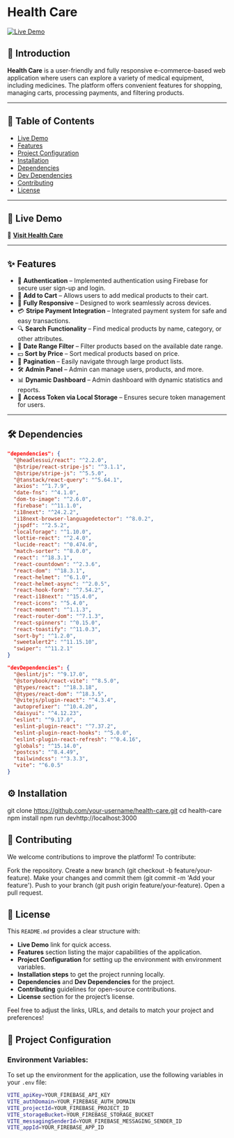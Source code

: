 # Health Care

[![Live Demo](https://img.shields.io/badge/Live-Demo-brightgreen)](https://health-care-f14b8.firebaseapp.com)

## 📌 Introduction

**Health Care** is a user-friendly and fully responsive e-commerce-based web application where users can explore a variety of medical equipment, including medicines. The platform offers convenient features for shopping, managing carts, processing payments, and filtering products.

---

## 📖 Table of Contents

- [Live Demo](#-live-demo)
- [Features](#-features)
- [Project Configuration](#-project-configuration)
- [Installation](#-installation)
- [Dependencies](#-dependencies)
- [Dev Dependencies](#-dev-dependencies)
- [Contributing](#-contributing)
- [License](#-license)

---

## 🚀 Live Demo

🔗 **[Visit Health Care](https://health-care-f14b8.firebaseapp.com)**

---

## ✨ Features

- 🔑 **Authentication** – Implemented authentication using Firebase for secure user sign-up and login.
- 🛒 **Add to Cart** – Allows users to add medical products to their cart.
- 📱 **Fully Responsive** – Designed to work seamlessly across devices.
- 💳 **Stripe Payment Integration** – Integrated payment system for safe and easy transactions.
- 🔍 **Search Functionality** – Find medical products by name, category, or other attributes.
- 📅 **Date Range Filter** – Filter products based on the available date range.
- 💵 **Sort by Price** – Sort medical products based on price.
- 🔢 **Pagination** – Easily navigate through large product lists.
- 🛠️ **Admin Panel** – Admin can manage users, products, and more.
- 📊 **Dynamic Dashboard** – Admin dashboard with dynamic statistics and reports.
- 🔑 **Access Token via Local Storage** – Ensures secure token management for users.

---

## 🛠️ Dependencies

```json
"dependencies": {
  "@headlessui/react": "^2.2.0",
  "@stripe/react-stripe-js": "^3.1.1",
  "@stripe/stripe-js": "^5.5.0",
  "@tanstack/react-query": "^5.64.1",
  "axios": "^1.7.9",
  "date-fns": "^4.1.0",
  "dom-to-image": "^2.6.0",
  "firebase": "^11.1.0",
  "i18next": "^24.2.2",
  "i18next-browser-languagedetector": "^8.0.2",
  "jspdf": "^2.5.2",
  "localforage": "^1.10.0",
  "lottie-react": "^2.4.0",
  "lucide-react": "^0.474.0",
  "match-sorter": "^8.0.0",
  "react": "^18.3.1",
  "react-countdown": "^2.3.6",
  "react-dom": "^18.3.1",
  "react-helmet": "^6.1.0",
  "react-helmet-async": "^2.0.5",
  "react-hook-form": "^7.54.2",
  "react-i18next": "^15.4.0",
  "react-icons": "^5.4.0",
  "react-moment": "^1.1.3",
  "react-router-dom": "^7.1.3",
  "react-spinners": "^0.15.0",
  "react-toastify": "^11.0.3",
  "sort-by": "^1.2.0",
  "sweetalert2": "^11.15.10",
  "swiper": "^11.2.1"
}

"devDependencies": {
  "@eslint/js": "^9.17.0",
  "@storybook/react-vite": "^8.5.0",
  "@types/react": "^18.3.18",
  "@types/react-dom": "^18.3.5",
  "@vitejs/plugin-react": "^4.3.4",
  "autoprefixer": "^10.4.20",
  "daisyui": "^4.12.23",
  "eslint": "^9.17.0",
  "eslint-plugin-react": "^7.37.2",
  "eslint-plugin-react-hooks": "^5.0.0",
  "eslint-plugin-react-refresh": "^0.4.16",
  "globals": "^15.14.0",
  "postcss": "^8.4.49",
  "tailwindcss": "^3.3.3",
  "vite": "^6.0.5"
}
```

## ⚙️ Installation

git clone https://github.com/your-username/health-care.git
cd health-care
npm install
npm run devhttp://localhost:3000

## 🤝 Contributing

We welcome contributions to improve the platform! To contribute:

Fork the repository.
Create a new branch (git checkout -b feature/your-feature).
Make your changes and commit them (git commit -m 'Add your feature').
Push to your branch (git push origin feature/your-feature).
Open a pull request.

## 📝 License

This `README.md` provides a clear structure with:

- **Live Demo** link for quick access.
- **Features** section listing the major capabilities of the application.
- **Project Configuration** for setting up the environment with environment variables.
- **Installation steps** to get the project running locally.
- **Dependencies** and **Dev Dependencies** for the project.
- **Contributing** guidelines for open-source contributions.
- **License** section for the project’s license.

Feel free to adjust the links, URLs, and details to match your project and preferences!

## 🔧 Project Configuration

### Environment Variables:

To set up the environment for the application, use the following variables in your `.env` file:

```bash
VITE_apiKey=YOUR_FIREBASE_API_KEY
VITE_authDomain=YOUR_FIREBASE_AUTH_DOMAIN
VITE_projectId=YOUR_FIREBASE_PROJECT_ID
VITE_storageBucket=YOUR_FIREBASE_STORAGE_BUCKET
VITE_messagingSenderId=YOUR_FIREBASE_MESSAGING_SENDER_ID
VITE_appId=YOUR_FIREBASE_APP_ID



```
